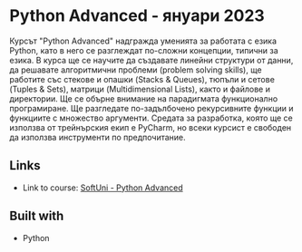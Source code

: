 # Python Advanced - януари 2023

Курсът "Python Advanced" надгражда уменията за работата с езика Python, като в него се разглеждат по-сложни концепции, типични за езика. В курса ще се научите да създавате линейни структури от данни, да решавате алгоритмични проблеми (problem solving skills), ще работите със стекове и опашки (Stacks & Queues), тюпъли и сетове (Tuples & Sets), матрици (Multidimensional Lists), както и файлове и директории. Ще се обърне внимание на парадигмата функционално програмиране. Ще разгледате по-задълбочено рекурсивните функции и функциите с множество аргументи. Средата за разработка, която ще се използва от трейнърския екип е PyCharm, но всеки курсист е свободен да използва инструменти по предпочитание.

## Links

- Link to course: [SoftUni - Python Advanced]

## Built with

- Python

[SoftUni - Python Advanced]: https://softuni.bg/trainings/3963/python-advanced-january-2023





